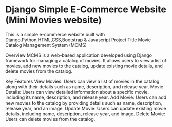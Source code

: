 # Django Simple E-Commerce Website (Mini Movies website)
This is a simple e-commerce website built with Django,Python,HTML,CSS,Bootstrap & Javascript 
Project Title
Movie Catalog Management System (MCMS)

Overview
MCMS is a web-based application developed using Django framework for managing a catalog of movies. 
It allows users to view a list of movies, add new movies to the catalog, update existing movie details, and delete movies from the catalog.

Key Features
View Movies: Users can view a list of movies in the catalog along with their details such as name, description, and release year.
Movie Details: Users can view detailed information about a specific movie, including its name, description, and release year.
Add Movie: Users can add new movies to the catalog by providing details such as name, description, release year, and an image.
Update Movie: Users can update existing movie details, including name, description, release year, and image.
Delete Movie: Users can delete movies from the catalog.
